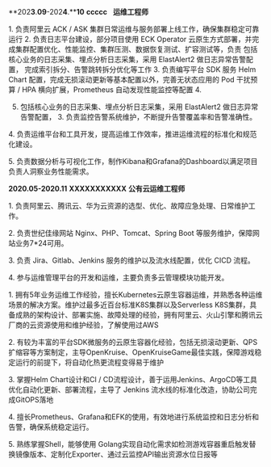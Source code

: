 **202****3****.****09****-202****4****.****10** **ccccc**   **运维工程师**

1. 负责阿里云 ACK / ASK 集群日常运维与服务部署上线工作，确保集群稳定可靠运行
2. 负责日志平台建设，部分项目使用 ECK Operator 云原生方式部署，并完成集群配置优化、性能监控、集群压测、数据恢复测试、扩容测试等，负责 包括核心业务的日志采集、埋点分析日志采集，采用 ElastAlert2 做日志异常告警配置， 完成索引拆分、告警跳转拆分优化等工作
3. 负责编写平台 SDK 服务 Helm Chart 配置，完成无损滚动更新等基本配置以外，完善无状态应用的 Pod 干扰预算 / HPA 横向扩展，Prometheus 自动发现性能监控等配置
4. 

5. 包括核心业务的日志采集、埋点分析日志采集，采用 ElastAlert2 做日志异常告警配置， 
3. 负责监控告警系统维护，不断提升告警覆盖率和告警准确性。

4. 负责运维平台和工具开发，提高运维工作效率，推进运维流程的标准化和规范化建设。

5. 负责数据分析与可视化工作，制作Kibana和Grafana的Dashboard以满足项目负责人洞察业务性能需求。

**2020.05-2020.11** **XXXXXXXXXXX** **公有云运维工程师**

1. 负责阿里云、腾讯云、华为云资源的选型、优化、故障应急处理、日常维护工作。

2. 负责世纪佳缘网站 Nginx、PHP、Tomcat、Spring Boot 等服务维护，保障网站业务7*24可用。

3. 负责 Jira、Gitlab、Jenkins 服务的维护以及流水线配置，优化 CICD 流程。

4. 参与运维管理平台的开发和运维，主要负责多云管理模块功能开发。



1. 拥有5年业务运维工作经验，擅长Kubernetes云原生容器运维，并熟悉各种运维场景的解决方案。维护过最多近百台标准K8S集群以及Serverless K8S集群，具备成熟的架构设计、部署实施、故障处理的经验，拥有阿里云、火山引擎和腾讯云厂商的云资源使用和维护经验，了解使用过AWS

2. 有较为丰富的平台SDK微服务的云原生容器化经验，包括无损滚动更新、QPS扩缩容等方案制定，主导OpenKruise、OpenKruiseGame最佳实践，保障游戏稳定运行的前提下，将自动化热更流程变得易于维护

3. 掌握Helm Chart设计和CI / CD流程设计，善于运用Jenkins、ArgoCD等工具优化自动化更新、部署流程，主导了 Jenkins 流水线的标准化改造，协助公司完成GitOPS落地

4. 擅长Prometheus、Grafana和EFK的使用，有效地进行系统监控和日志分析和告警，确保系统稳定运行。

5. 熟练掌握Shell，能够使用 Golang实现自动化需求如检测游戏容器重启触发替换镜像版本、定制化Exporter、通过云监控API输出资源水位日报等